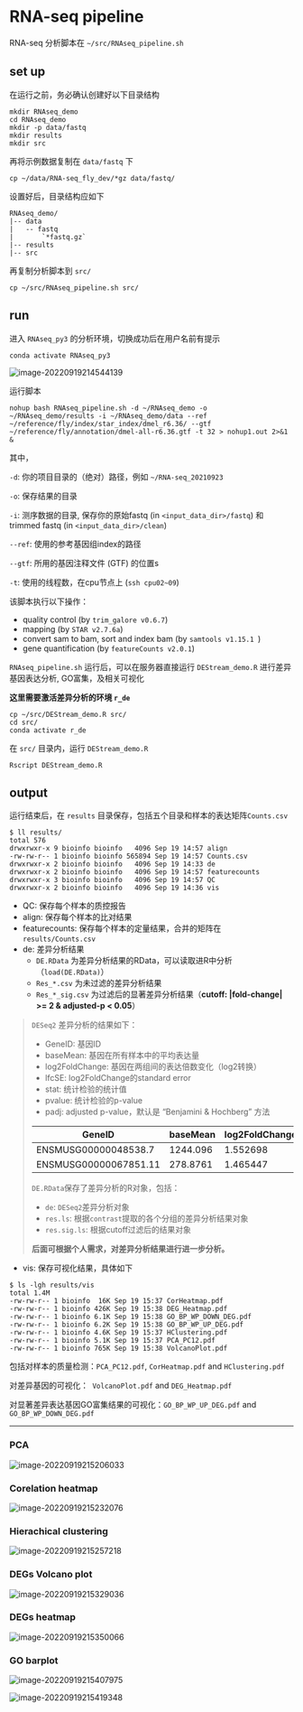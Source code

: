 # RNA-seq pipeline

RNA-seq 分析脚本在 `~/src/RNAseq_pipeline.sh` 

## set up

在运行之前，务必确认创建好以下目录结构

```{shell}
mkdir RNAseq_demo
cd RNAseq_demo
mkdir -p data/fastq
mkdir results
mkdir src
```

再将示例数据复制在 `data/fastq` 下

```shell
cp ~/data/RNA-seq_fly_dev/*gz data/fastq/
```

设置好后，目录结构应如下

```shell
RNAseq_demo/
|-- data
|   -- fastq
|   	`*fastq.gz`
|-- results
|-- src
```

再复制分析脚本到 `src/` 

```shell
cp ~/src/RNAseq_pipeline.sh src/
```

## run

进入 `RNAseq_py3` 的分析环境，切换成功后在用户名前有提示

```shell
conda activate RNAseq_py3
```

![image-20220919214544139](run_pipeline/image-20220919214544139.png)

运行脚本

```shell
nohup bash RNAseq_pipeline.sh -d ~/RNAseq_demo -o ~/RNAseq_demo/results -i ~/RNAseq_demo/data --ref ~/reference/fly/index/star_index/dmel_r6.36/ --gtf ~/reference/fly/annotation/dmel-all-r6.36.gtf -t 32 > nohup1.out 2>&1 &
```

其中，

`-d`: 你的项目目录的（绝对）路径，例如 `~/RNA-seq_20210923`

`-o`: 保存结果的目录

`-i`: 测序数据的目录, 保存你的原始fastq (in `<input_data_dir>/fastq`) 和trimmed fastq (in `<input_data_dir>/clean`)

`--ref`: 使用的参考基因组index的路径

`--gtf`:  所用的基因注释文件 (GTF) 的位置s

`-t`: 使用的线程数，在cpu节点上 (`ssh cpu02~09`)

该脚本执行以下操作：

- quality control (by `trim_galore v0.6.7`)
- mapping (by `STAR v2.7.6a`)
- convert sam to bam, sort and index bam (by `samtools v1.15.1 `)
- gene quantification (by `featureCounts v2.0.1`)

`RNAseq_pipeline.sh` 运行后，可以在服务器直接运行 `DEStream_demo.R` 进行差异基因表达分析, GO富集，及相关可视化

**这里需要激活差异分析的环境 `r_de`**

```shell
cp ~/src/DEStream_demo.R src/
cd src/
conda activate r_de
```

在 `src/` 目录内，运行 `DEStream_demo.R` 

```shell
Rscript DEStream_demo.R
```



## output

运行结束后，在 `results` 目录保存，包括五个目录和样本的表达矩阵`Counts.csv`

```shell
$ ll results/
total 576
drwxrwxr-x 9 bioinfo bioinfo   4096 Sep 19 14:57 align
-rw-rw-r-- 1 bioinfo bioinfo 565894 Sep 19 14:57 Counts.csv
drwxrwxr-x 2 bioinfo bioinfo   4096 Sep 19 14:33 de
drwxrwxr-x 2 bioinfo bioinfo   4096 Sep 19 14:57 featurecounts
drwxrwxr-x 3 bioinfo bioinfo   4096 Sep 19 14:57 QC
drwxrwxr-x 2 bioinfo bioinfo   4096 Sep 19 14:36 vis
```

- QC: 保存每个样本的质控报告
- align: 保存每个样本的比对结果
- featurecounts: 保存每个样本的定量结果，合并的矩阵在 `results/Counts.csv`
- de: 差异分析结果
  - `DE.RData` 为差异分析结果的RData，可以读取进R中分析 （`load(DE.RData)`）
  - `Res_*.csv` 为未过滤的差异分析结果
  - `Res_*_sig.csv` 为过滤后的显著差异分析结果（**cutoff: |fold-change| >= 2 & adjusted-p < 0.05**）

> `DESeq2` 差异分析的结果如下：
>
> - GeneID: 基因ID
> - baseMean: 基因在所有样本中的平均表达量
> - log2FoldChange: 基因在两组间的表达倍数变化（log2转换）
> - lfcSE: log2FoldChange的standard error
> - stat: 统计检验的统计值
> - pvalue: 统计检验的p-value
> - padj: adjusted p-value，默认是 “Benjamini & Hochberg” 方法
>
> | GeneID                | baseMean | log2FoldChange | lfcSE    | stat     | pvalue   | padj     |
> | --------------------- | -------- | -------------- | -------- | -------- | -------- | -------- |
> | ENSMUSG00000048538.7  | 1244.096 | 1.552698       | 0.391689 | 3.964106 | 7.37E-05 | 0.002497 |
> | ENSMUSG00000067851.11 | 278.8761 | 1.465447       | 0.38467  | 3.80962  | 0.000139 | 0.003611 |
>
> `DE.RData`保存了差异分析的R对象，包括：
>
> - `de`: `DESeq2`差异分析对象
> - `res.ls`: 根据`contrast`提取的各个分组的差异分析结果对象
> - `res.sig.ls`: 根据cutoff过滤后的结果对象
>
> **后面可根据个人需求，对差异分析结果进行进一步分析。**

- vis: 保存可视化结果，具体如下

```shell
$ ls -lgh results/vis
total 1.4M
-rw-rw-r-- 1 bioinfo  16K Sep 19 15:37 CorHeatmap.pdf
-rw-rw-r-- 1 bioinfo 426K Sep 19 15:38 DEG_Heatmap.pdf
-rw-rw-r-- 1 bioinfo 6.1K Sep 19 15:38 GO_BP_WP_DOWN_DEG.pdf
-rw-rw-r-- 1 bioinfo 6.2K Sep 19 15:38 GO_BP_WP_UP_DEG.pdf
-rw-rw-r-- 1 bioinfo 4.6K Sep 19 15:37 HClustering.pdf
-rw-rw-r-- 1 bioinfo 5.1K Sep 19 15:37 PCA_PC12.pdf
-rw-rw-r-- 1 bioinfo 765K Sep 19 15:38 VolcanoPlot.pdf
```

包括对样本的质量检测：`PCA_PC12.pdf`, `CorHeatmap.pdf` and `HClustering.pdf`

对差异基因的可视化：` VolcanoPlot.pdf` and `DEG_Heatmap.pdf`

对显著差异表达基因GO富集结果的可视化：`GO_BP_WP_UP_DEG.pdf` and `GO_BP_WP_DOWN_DEG.pdf`

----

### PCA

![image-20220919215206033](run_pipeline/image-20220919215206033.png)

### Corelation heatmap

![image-20220919215232076](run_pipeline/image-20220919215232076.png)

### Hierachical clustering

![image-20220919215257218](run_pipeline/image-20220919215257218.png)

### DEGs Volcano plot

![image-20220919215329036](run_pipeline/image-20220919215329036.png)

### DEGs heatmap

![image-20220919215350066](run_pipeline/image-20220919215350066.png)

### GO barplot

![image-20220919215407975](run_pipeline/image-20220919215407975.png)

![image-20220919215419348](run_pipeline/image-20220919215419348.png)

